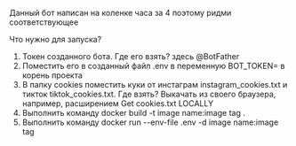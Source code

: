 Данный бот написан на коленке часа за 4 поэтому ридми соответствующее

Что нужно для запуска?
1. Токен созданного бота. Где его взять? здесь @BotFather
2. Поместить его в созданный файл .env в переменную BOT_TOKEN=<TOKEN> в корень проекта
3. В папку cookies поместить куки от инстаграм instagram_cookies.txt и тикток tiktok_cookies.txt. 
   Где взять? Выкачать из своего браузера, например, расширением Get cookies.txt LOCALLY
4. Выполнить команду docker build -t image name:image tag .
5. Выполнить команду docker run --env-file .env -d image name:image tag